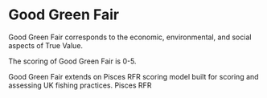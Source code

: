 # Good Green Fair

Good Green Fair corresponds to the economic, environmental, and social aspects of True Value.

The scoring of Good Green Fair is 0-5.

Good Green Fair extends on Pisces RFR scoring model built for scoring and assessing UK fishing practices. Pisces RFR 
